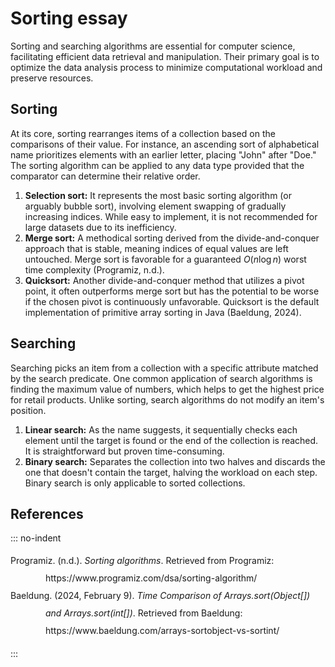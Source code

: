 <!-- hotfix: KaTeX -->
<!-- https://github.com/yzane/vscode-markdown-pdf/issues/21/ -->
<script type="text/javascript" src="http://cdn.mathjax.org/mathjax/latest/MathJax.js?config=TeX-AMS-MML_HTMLorMML"></script>
<script type="text/x-mathjax-config">MathJax.Hub.Config({ tex2jax: { inlineMath: [['$', '$']] }, messageStyle: 'none' });</script>

# Sorting essay

Sorting and searching algorithms are essential for computer science,
facilitating efficient data retrieval and manipulation. Their primary goal is to
optimize the data analysis process to minimize computational workload and
preserve resources.

## Sorting

At its core, sorting rearranges items of a collection based on the comparisons
of their value. For instance, an ascending sort of alphabetical name prioritizes
elements with an earlier letter, placing "John" after "Doe." The sorting
algorithm can be applied to any data type provided that the comparator can
determine their relative order.

1.  **Selection sort:** It represents the most basic sorting algorithm (or
    arguably bubble sort), involving element swapping of gradually increasing
    indices. While easy to implement, it is not recommended for large datasets
    due to its inefficiency.
1.  **Merge sort:** A methodical sorting derived from the divide-and-conquer
    approach that is stable, meaning indices of equal values are left untouched.
    Merge sort is favorable for a guaranteed $O(n \log n)$ worst time
    complexity (Programiz, n.d.).
1.  **Quicksort:** Another divide-and-conquer method that utilizes a pivot
    point, it often outperforms merge sort but has the potential to be worse if
    the chosen pivot is continuously unfavorable. Quicksort is the default
    implementation of primitive array sorting in Java (Baeldung, 2024).

## Searching

Searching picks an item from a collection with a specific attribute matched by
the search predicate. One common application of search algorithms is finding the
maximum value of numbers, which helps to get the highest price for retail
products. Unlike sorting, search algorithms do not modify an item's position.

1.  **Linear search:** As the name suggests, it sequentially checks each element
    until the target is found or the end of the collection is reached. It is
    straightforward but proven time-consuming.
1.  **Binary search:** Separates the collection into two halves and discards the
    one that doesn't contain the target, halving the workload on each step.
    Binary search is only applicable to sorted collections.

## References

::: no-indent
<ul style="list-style-type: none; padding: 0; line-height: 2.0;">
  <li style="text-indent: -4em; margin-left: 4em;">
    Programiz. (n.d.). <i>Sorting algorithms</i>. Retrieved from Programiz:
    https://www.programiz.com/dsa/sorting-algorithm/
  </li>
  <li style="text-indent: -4em; margin-left: 4em;">
    Baeldung. (2024, February 9). <i>Time Comparison of Arrays.sort(Object[])
    and Arrays.sort(int[])</i>. Retrieved from Baeldung:
    https://www.baeldung.com/arrays-sortobject-vs-sortint/
  </li>
</ul>
:::
